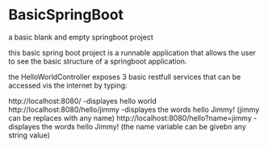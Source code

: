 # BasicSpringBoot
a basic blank and empty springboot project 

this basic spring boot project is a runnable application that allows the user to see the basic structure of a springboot application.

the HelloWorldController exposes 3 basic restfull services that can be accessed vis the internet by typing:

http://localhost:8080/                    -displayes hello world
http://localhost:8080/hello/jimmy         -displayes the words hello Jimmy! (jimmy can be replaces with any name)
http://localhost:8080/hello?name=jimmy    -displayes the words hello Jimmy! (the name variable can be givebn any string value)


